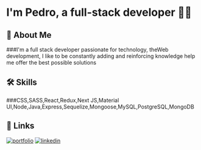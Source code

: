 # I'm Pedro, a full-stack developer 👨‍💻

## 🚀 About Me
###I'm a full stack developer passionate for technology, theWeb development, I like to be constantly adding and reinforcing knowledge help me offer the best possible solutions

## 🛠 Skills
###CSS,SASS,React,Redux,Next JS,Material UI,Node,Java,Express,Sequelize,Mongoose,MySQL,PostgreSQL,MongoDB


## 🔗 Links
[![portfolio](https://img.shields.io/badge/my_portfolio-000?style=for-the-badge&logo=ko-fi&logoColor=white)]() 
[![linkedin](https://img.shields.io/badge/linkedin-0A66C2?style=for-the-badge&logo=linkedin&logoColor=white)](https://www.linkedin.com/in/pedro-ragni/)

